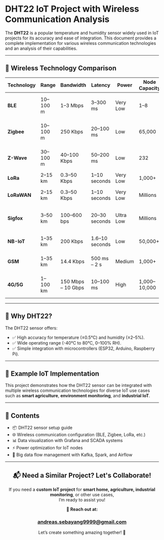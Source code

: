 # DHT22 IoT Project with Wireless Communication Analysis

The **DHT22** is a popular temperature and humidity sensor widely used in IoT projects for its accuracy and ease of integration. This document provides a complete implementation for various wireless communication technologies and an analysis of their capabilities.  

---

## 📡 Wireless Technology Comparison

| Technology | Range         | Bandwidth           | Latency         | Power         | Node Capacity     | Security                          | Primary Use Case                        |
|------------|---------------|---------------------|------------------|---------------|--------------------|-------------------------------------|------------------------------------------|
| **BLE**    | 10–100 m      | 1–3 Mbps            | 3–300 ms         | Very Low      | 1–8               | AES-CCM encryption (128-bit)       | Personal Area Networks, Wearables       |
| **Zigbee** | 10–100 m      | 250 Kbps            | 20–100 ms        | Low           | 65,000            | AES-128 encryption                 | Smart Home, Building Automation         |
| **Z-Wave** | 30–100 m      | 40–100 Kbps         | 50–200 ms        | Low           | 232               | S2 Security (Elliptic Curve, AES)  | Premium Smart Home Devices              |
| **LoRa**   | 2–15 km       | 0.3–50 Kbps         | 1–10 seconds     | Very Low      | 1,000+            | AES-128 encryption                 | Agriculture, Smart City                 |
| **LoRaWAN**| 2–15 km       | 0.3–50 Kbps         | 1–10 seconds     | Very Low      | Millions          | AES-128 encryption, MIC            | Wide Area IoT Networks                  |
| **Sigfox** | 3–50 km       | 100–600 bps         | 20–30 seconds    | Ultra Low     | Millions          | Lightweight AES-based encryption   | Asset Tracking, Utility Monitoring      |
| **NB-IoT** | 1–35 km       | 200 Kbps            | 1.6–10 seconds   | Low           | 50,000+           | LTE-level encryption (128-bit)     | Smart Meters, Agriculture               |
| **GSM**    | 1–35 km       | 14.4 Kbps           | 500 ms – 2 s     | Medium        | 1,000+            | A5/1 & A5/3 encryption             | Remote Monitoring, Legacy IoT           |
| **4G/5G**  | 1–100 km      | 150 Mbps – 10 Gbps  | 10–100 ms        | High          | 1,000–10,000       | 256-bit encryption, SIM-based auth | Video Streaming, Real-Time Applications |

---

## 🌱 Why DHT22?

The DHT22 sensor offers:  
- ✅ High accuracy for temperature (±0.5°C) and humidity (±2–5%).  
- ✅ Wide operating range (-40°C to 80°C, 0–100% RH).  
- ✅ Simple integration with microcontrollers (ESP32, Arduino, Raspberry Pi).  

---

## 🚀 Example IoT Implementation

This project demonstrates how the DHT22 sensor can be integrated with multiple wireless communication technologies for diverse IoT use cases such as **smart agriculture**, **environment monitoring**, and **industrial IoT**.

---

## 📖 Contents

- 📦 DHT22 sensor setup guide  
- 🌐 Wireless communication configuration (BLE, Zigbee, LoRa, etc.)  
- 📊 Data visualization with Grafana and SCADA systems  
- ⚡ Power optimization for IoT nodes  
- 📡 Big data flow management with Kafka, Spark, and Airflow  

---

<div align="center">

## 📬 Need a Similar Project? Let's Collaborate!
If you need a **custom IoT project** for **smart home, agriculture, industrial monitoring**, or other use cases,  
I’m ready to assist you!  

📧 **Reach out at:**  
### andreas.sebayang9999@gmail.com  

Let’s create something amazing together! 🚀

</div>
